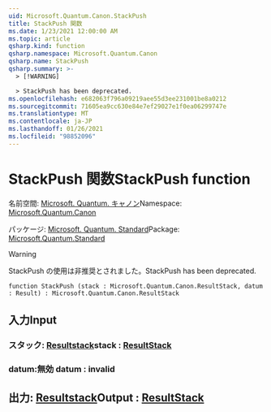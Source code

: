 ```yaml
---
uid: Microsoft.Quantum.Canon.StackPush
title: StackPush 関数
ms.date: 1/23/2021 12:00:00 AM
ms.topic: article
qsharp.kind: function
qsharp.namespace: Microsoft.Quantum.Canon
qsharp.name: StackPush
qsharp.summary: >-
  > [!WARNING]

  > StackPush has been deprecated.
ms.openlocfilehash: e682063f796a09219aee55d3ee231001be8a0212
ms.sourcegitcommit: 71605ea9cc630e84e7ef29027e1f0ea06299747e
ms.translationtype: MT
ms.contentlocale: ja-JP
ms.lasthandoff: 01/26/2021
ms.locfileid: "98852096"
---
```

# <a name="stackpush-function"></a><span data-ttu-id="9a319-102">StackPush 関数</span><span class="sxs-lookup"><span data-stu-id="9a319-102">StackPush function</span></span>

<span data-ttu-id="9a319-103">名前空間: [Microsoft. Quantum. キャノン](xref:Microsoft.Quantum.Canon)</span><span class="sxs-lookup"><span data-stu-id="9a319-103">Namespace: [Microsoft.Quantum.Canon](xref:Microsoft.Quantum.Canon)</span></span>

<span data-ttu-id="9a319-104">パッケージ: [Microsoft. Quantum. Standard](https://nuget.org/packages/Microsoft.Quantum.Standard)</span><span class="sxs-lookup"><span data-stu-id="9a319-104">Package: [Microsoft.Quantum.Standard](https://nuget.org/packages/Microsoft.Quantum.Standard)</span></span>


> [!WARNING]
> <span data-ttu-id="9a319-105">StackPush の使用は非推奨とされました。</span><span class="sxs-lookup"><span data-stu-id="9a319-105">StackPush has been deprecated.</span></span>



```qsharp
function StackPush (stack : Microsoft.Quantum.Canon.ResultStack, datum : Result) : Microsoft.Quantum.Canon.ResultStack
```


## <a name="input"></a><span data-ttu-id="9a319-106">入力</span><span class="sxs-lookup"><span data-stu-id="9a319-106">Input</span></span>

### <a name="stack--resultstack"></a><span data-ttu-id="9a319-107">スタック: [Resultstack](xref:Microsoft.Quantum.Canon.ResultStack)</span><span class="sxs-lookup"><span data-stu-id="9a319-107">stack : [ResultStack](xref:Microsoft.Quantum.Canon.ResultStack)</span></span>




### <a name="datum--__invalidresult__"></a><span data-ttu-id="9a319-108">datum:__無効 <Result>__</span><span class="sxs-lookup"><span data-stu-id="9a319-108">datum : __invalid<Result>__</span></span>





## <a name="output--resultstack"></a><span data-ttu-id="9a319-109">出力: [Resultstack](xref:Microsoft.Quantum.Canon.ResultStack)</span><span class="sxs-lookup"><span data-stu-id="9a319-109">Output : [ResultStack](xref:Microsoft.Quantum.Canon.ResultStack)</span></span>

